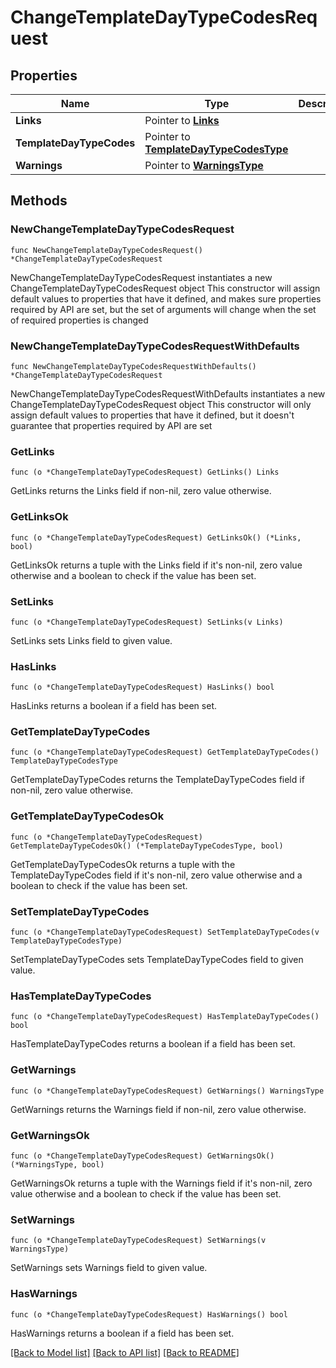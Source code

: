 # ChangeTemplateDayTypeCodesRequest

## Properties

Name | Type | Description | Notes
------------ | ------------- | ------------- | -------------
**Links** | Pointer to [**Links**](Links.md) |  | [optional] 
**TemplateDayTypeCodes** | Pointer to [**TemplateDayTypeCodesType**](TemplateDayTypeCodesType.md) |  | [optional] 
**Warnings** | Pointer to [**WarningsType**](WarningsType.md) |  | [optional] 

## Methods

### NewChangeTemplateDayTypeCodesRequest

`func NewChangeTemplateDayTypeCodesRequest() *ChangeTemplateDayTypeCodesRequest`

NewChangeTemplateDayTypeCodesRequest instantiates a new ChangeTemplateDayTypeCodesRequest object
This constructor will assign default values to properties that have it defined,
and makes sure properties required by API are set, but the set of arguments
will change when the set of required properties is changed

### NewChangeTemplateDayTypeCodesRequestWithDefaults

`func NewChangeTemplateDayTypeCodesRequestWithDefaults() *ChangeTemplateDayTypeCodesRequest`

NewChangeTemplateDayTypeCodesRequestWithDefaults instantiates a new ChangeTemplateDayTypeCodesRequest object
This constructor will only assign default values to properties that have it defined,
but it doesn't guarantee that properties required by API are set

### GetLinks

`func (o *ChangeTemplateDayTypeCodesRequest) GetLinks() Links`

GetLinks returns the Links field if non-nil, zero value otherwise.

### GetLinksOk

`func (o *ChangeTemplateDayTypeCodesRequest) GetLinksOk() (*Links, bool)`

GetLinksOk returns a tuple with the Links field if it's non-nil, zero value otherwise
and a boolean to check if the value has been set.

### SetLinks

`func (o *ChangeTemplateDayTypeCodesRequest) SetLinks(v Links)`

SetLinks sets Links field to given value.

### HasLinks

`func (o *ChangeTemplateDayTypeCodesRequest) HasLinks() bool`

HasLinks returns a boolean if a field has been set.

### GetTemplateDayTypeCodes

`func (o *ChangeTemplateDayTypeCodesRequest) GetTemplateDayTypeCodes() TemplateDayTypeCodesType`

GetTemplateDayTypeCodes returns the TemplateDayTypeCodes field if non-nil, zero value otherwise.

### GetTemplateDayTypeCodesOk

`func (o *ChangeTemplateDayTypeCodesRequest) GetTemplateDayTypeCodesOk() (*TemplateDayTypeCodesType, bool)`

GetTemplateDayTypeCodesOk returns a tuple with the TemplateDayTypeCodes field if it's non-nil, zero value otherwise
and a boolean to check if the value has been set.

### SetTemplateDayTypeCodes

`func (o *ChangeTemplateDayTypeCodesRequest) SetTemplateDayTypeCodes(v TemplateDayTypeCodesType)`

SetTemplateDayTypeCodes sets TemplateDayTypeCodes field to given value.

### HasTemplateDayTypeCodes

`func (o *ChangeTemplateDayTypeCodesRequest) HasTemplateDayTypeCodes() bool`

HasTemplateDayTypeCodes returns a boolean if a field has been set.

### GetWarnings

`func (o *ChangeTemplateDayTypeCodesRequest) GetWarnings() WarningsType`

GetWarnings returns the Warnings field if non-nil, zero value otherwise.

### GetWarningsOk

`func (o *ChangeTemplateDayTypeCodesRequest) GetWarningsOk() (*WarningsType, bool)`

GetWarningsOk returns a tuple with the Warnings field if it's non-nil, zero value otherwise
and a boolean to check if the value has been set.

### SetWarnings

`func (o *ChangeTemplateDayTypeCodesRequest) SetWarnings(v WarningsType)`

SetWarnings sets Warnings field to given value.

### HasWarnings

`func (o *ChangeTemplateDayTypeCodesRequest) HasWarnings() bool`

HasWarnings returns a boolean if a field has been set.


[[Back to Model list]](../README.md#documentation-for-models) [[Back to API list]](../README.md#documentation-for-api-endpoints) [[Back to README]](../README.md)


